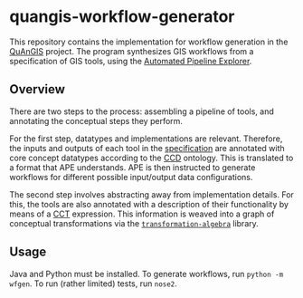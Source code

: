 # quangis-workflow-generator

This repository contains the implementation for workflow generation in 
the [QuAnGIS](https://questionbasedanalysis.com/) project. The program 
synthesizes GIS workflows from a specification of GIS tools, using the 
[Automated Pipeline Explorer][ape].

## Overview

There are two steps to the process: assembling a pipeline of tools, and 
annotating the conceptual steps they perform.

For the first step, datatypes and implementations are relevant. 
Therefore, the inputs and outputs of each tool in the 
[specification][tools] are annotated with core concept datatypes 
according to the [CCD][ccd] ontology. This is translated to a format 
that APE understands. APE is then instructed to generate workflows for 
different possible input/output data configurations.

The second step involves abstracting away from implementation details. 
For this, the tools are also annotated with a description of their 
functionality by means of a [CCT][cct] expression. This information is 
weaved into a graph of conceptual transformations via the 
[`transformation-algebra`][ta] library.


## Usage

Java and Python must be installed. To generate workflows, run `python -m 
wfgen`. To run (rather limited) tests, run `nose2`.


[ccd]: http://geographicknowledge.de/vocab/CoreConceptData.rdf
[jpype]: https://jpype.readthedocs.io/
[ape]: https://github.com/sanctuuary/APE
[aped]: https://ape-framework.readthedocs.io/
[cct]: https://github.com/quangis/cct
[ta]: https://github.com/quangis/transformation-algebra
[tools]: https://raw.githubusercontent.com/quangis/cct/master/tools/tools.ttl
[tools2]: https://github.com/simonscheider/QuAnGIS/tree/master/ToolRepository/ToolDescription.ttl
